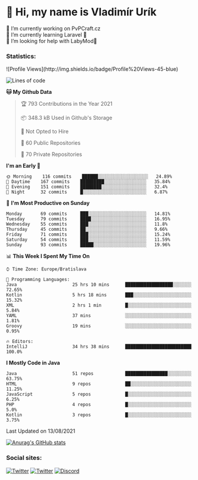 <h1> 👋 Hi, my name is Vladimír Urík</h1>
<p>
 🔭 I’m currently working on PvPCraft.cz<br>
 🌱 I’m currently learning Laravel 💙<br>
 🤔 I’m looking for help with LabyMod💝<br>
</p>
<h3>Statistics:</h3>
<!--START_SECTION:waka-->
![Profile Views](http://img.shields.io/badge/Profile%20Views-45-blue)

![Lines of code](https://img.shields.io/badge/From%20Hello%20World%20I%27ve%20Written-4.0%20million%20lines%20of%20code-blue)

**🐱 My Github Data** 

> 🏆 793 Contributions in the Year 2021
 > 
> 📦 348.3 kB Used in Github's Storage 
 > 
> 🚫 Not Opted to Hire
 > 
> 📜 60 Public Repositories 
 > 
> 🔑 70 Private Repositories  
 > 
**I'm an Early 🐤** 

```text
🌞 Morning    116 commits    ██████░░░░░░░░░░░░░░░░░░░   24.89% 
🌆 Daytime    167 commits    █████████░░░░░░░░░░░░░░░░   35.84% 
🌃 Evening    151 commits    ████████░░░░░░░░░░░░░░░░░   32.4% 
🌙 Night      32 commits     █░░░░░░░░░░░░░░░░░░░░░░░░   6.87%

```
📅 **I'm Most Productive on Sunday** 

```text
Monday       69 commits     ███░░░░░░░░░░░░░░░░░░░░░░   14.81% 
Tuesday      79 commits     ████░░░░░░░░░░░░░░░░░░░░░   16.95% 
Wednesday    55 commits     ███░░░░░░░░░░░░░░░░░░░░░░   11.8% 
Thursday     45 commits     ██░░░░░░░░░░░░░░░░░░░░░░░   9.66% 
Friday       71 commits     ███░░░░░░░░░░░░░░░░░░░░░░   15.24% 
Saturday     54 commits     ███░░░░░░░░░░░░░░░░░░░░░░   11.59% 
Sunday       93 commits     █████░░░░░░░░░░░░░░░░░░░░   19.96%

```


📊 **This Week I Spent My Time On** 

```text
⌚︎ Time Zone: Europe/Bratislava

💬 Programming Languages: 
Java                     25 hrs 10 mins      ██████████████████░░░░░░░   72.65% 
Kotlin                   5 hrs 18 mins       ███░░░░░░░░░░░░░░░░░░░░░░   15.32% 
XML                      2 hrs 1 min         █░░░░░░░░░░░░░░░░░░░░░░░░   5.84% 
YAML                     37 mins             ░░░░░░░░░░░░░░░░░░░░░░░░░   1.81% 
Groovy                   19 mins             ░░░░░░░░░░░░░░░░░░░░░░░░░   0.95%

🔥 Editors: 
IntelliJ                 34 hrs 38 mins      █████████████████████████   100.0%

```

**I Mostly Code in Java** 

```text
Java                     51 repos            ████████████████░░░░░░░░░   63.75% 
HTML                     9 repos             ██░░░░░░░░░░░░░░░░░░░░░░░   11.25% 
JavaScript               5 repos             █░░░░░░░░░░░░░░░░░░░░░░░░   6.25% 
PHP                      4 repos             █░░░░░░░░░░░░░░░░░░░░░░░░   5.0% 
Kotlin                   3 repos             █░░░░░░░░░░░░░░░░░░░░░░░░   3.75%

```



 Last Updated on 13/08/2021
<!--END_SECTION:waka-->

[![Anurag's GitHub stats](https://github-readme-stats.vercel.app/api?username=vladimir-urik)](https://github.com/anuraghazra/github-readme-stats)

<h3>Social sites:</h3>
<p><a href="https://twitter.com/GGGEDR" target="_blank"><img alt="Twitter" src="https://img.shields.io/badge/twitter-%231DA1F2.svg?&style=for-the-badge&logo=twitter&logoColor=white" /></a> <a href="https://www.reddit.com/user/GGGEDR" target="_blank"><img alt="Twitter" src="https://img.shields.io/badge/reddit-%23FE6262.svg?&style=for-the-badge&logo=reddit&logoColor=white" /></a> <a href="https://discord.com/users/535708984959827978" target="_blank"><img alt="Discord" src="https://img.shields.io/badge/discord-%235865f2.svg?&style=for-the-badge&logo=discord&logoColor=white" />
</p>
